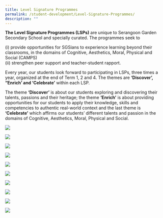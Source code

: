 ```yaml
---
title: Level Signature Programmes
permalink: /student-development/Level-Signature-Programmes/
description: ""
---
```

**The Level Signature Programmes (LSPs)** are unique to Serangoon Garden Secondary School and specially curated. The programmes seek to 

(i) provide opportunities for SGSians to experience learning beyond their classrooms, in the domains of Cognitive, Aesthetics, Moral, Physical and Social (CAMPS)  
(ii) strengthen peer support and teacher-student rapport.

Every year, our students look forward to participating in LSPs, three times a year, organized at the end of Term 1, 2 and 4. The themes are **‘Discover’, “Enrich’ and ‘Celebrate’** within each LSP. 

The theme **‘Discover’** is about our students exploring and discovering their talents, passions and their heritage; the theme **‘Enrich’** is about providing opportunities for our students to apply their knowledge, skills and competencies to authentic real-world context and the last theme is **‘Celebrate’** which affirms our students’ different talents and passion in the domains of Cognitive, Aesthetics, Moral, Physical and Social.

![](/images/LSP2.jpeg)

![](/images/LSP9.jpeg)

![](/images/LSP1.jpg)

![](/images/LSP10.jpeg)

![](/images/LSP3.jpeg)

![](/images/LSP4.jpeg)

![](/images/LSP5.jpeg)

![](/images/LSP6.jpeg)

![](/images/LSP7.png)

![](/images/LSP8.jpeg)